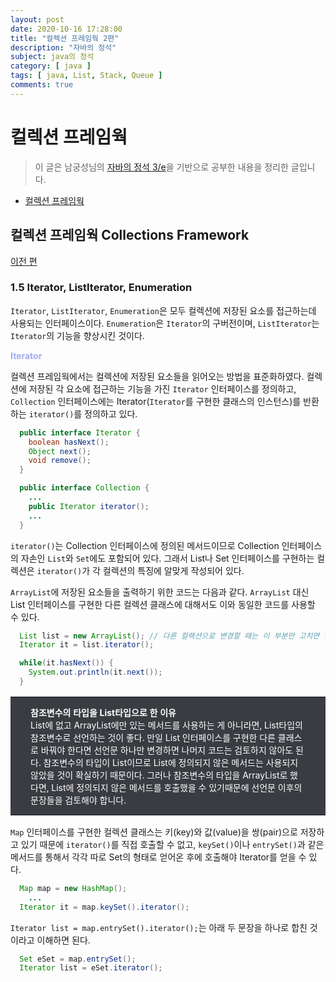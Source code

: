 ```yaml
---
layout: post
date: 2020-10-16 17:28:00
title: "컬렉션 프레임웍 2편"
description: "자바의 정석"
subject: java의 정석
category: [ java ]
tags: [ java, List, Stack, Queue ]
comments: true
---
```


# 컬렉션 프레임웍

> 이 글은 남궁성님의 [자바의 정석 3/e](http://www.kyobobook.co.kr/product/detailViewKor.laf?mallGb=KOR&ejkGb=KOR&barcode=9788994492032)을 기반으로 공부한 내용을 정리한 글입니다.

+ [컬렉션 프레임웍](#컬렉션-프레임웍-Collections-Framework)

## 컬렉션 프레임웍 Collections Framework

[이전 편](/2020/java/11-collections-framework-02)

### 1.5 Iterator, ListIterator, Enumeration

`Iterator`, `ListIterator`, `Enumeration`은 모두 컬렉션에 저장된 요소를 접근하는데 사용되는 인터페이스이다. `Enumeration`은 `Iterator`의 구버전이며, `ListIterator`는 `Iterator`의 기능을 향상시킨 것이다.

<p style="color:#a0adec"><b>Iterator</b></p>

컬렉션 프레임웍에서는 컬렉션에 저장된 요소들을 읽어오는 방법을 표준화하였다. 컬렉션에 저장된 각 요소에 접근하는 기능을 가진 `Iterator` 인터페이스를 정의하고, `Collection` 인터페이스에는 Iterator(`Iterator`를 구현한 클래스의 인스턴스)를 반환하는 `iterator()`를 정의하고 있다.

```JAVA
  public interface Iterator {
    boolean hasNext();
    Object next();
    void remove();
  }

  public interface Collection {
    ...
    public Iterator iterator();
    ...
  }
```

`iterator()`는 Collection 인터페이스에 정의된 메서드이므로 Collection 인터페이스의 자손인 `List`와 `Set`에도 포함되어 있다. 그래서 List나 Set 인터페이스를 구현하는 컬렉션은 `iterator()`가 각 컬렉션의 특징에 알맞게 작성되어 있다.

`ArrayList`에 저장된 요소들을 출력하기 위한 코드는 다음과 같다. `ArrayList` 대신 List 인터페이스를 구현한 다른 컬렉션 클래스에 대해서도 이와 동일한 코드를 사용할 수 있다.

```JAVA
  List list = new ArrayList(); // 다른 컬렉션으로 변경할 때는 이 부분만 고치면 된다.
  Iterator it = list.iterator();

  while(it.hasNext()) {
    System.out.println(it.next());
  }
```

<table style="width:100%; background-color:#3a3c42; border:0; margin-bottom:16px;">
  <tr style="border:0">
    <td style="border:0; padding:14px; padding-left:32px; padding-right:32px; font-size:14px; color:white">
      <b>참조변수의 타입을 List타입으로 한 이유</b><br/>
      List에 없고 ArrayList에만 있는 메서드를 사용하는 게 아니라면, List타입의 참조변수로 선언하는 것이 좋다. 만일 List 인터페이스를 구현한 다른 클래스로 바꿔야 한다면 선언문 하나만 변경하면 나머지 코드는 검토하지 않아도 된다. 참조변수의 타입이 List이므로 List에 정의되지 않은 메서드는 사용되지 않았을 것이 확실하기 때문이다. 그러나 참조변수의 타입을 ArrayList로 했다면, List에 정의되지 않은 메서드를 호출했을 수 있기때문에 선언문 이후의 문장들을 검토해야 합니다.
    </td>
  </tr>   
</table>

`Map` 인터페이스를 구현한 컬렉션 클래스는 키(key)와 값(value)을 쌍(pair)으로 저장하고 있기 때문에 `iterator()`를 직접 호출할 수 없고, `keySet()`이나 `entrySet()`과 같은 메서드를 통해서 각각 따로 Set의 형태로 얻어온 후에 호출해야 Iterator를 얻을 수 있다.

```JAVA
  Map map = new HashMap();
    ...
  Iterator it = map.keySet().iterator();
```

`Iterator list = map.entrySet().iterator();`는 아래 두 문장을 하나로 합친 것이라고 이해하면 된다.

```JAVA
  Set eSet = map.entrySet();
  Iterator list = eSet.iterator();
```
